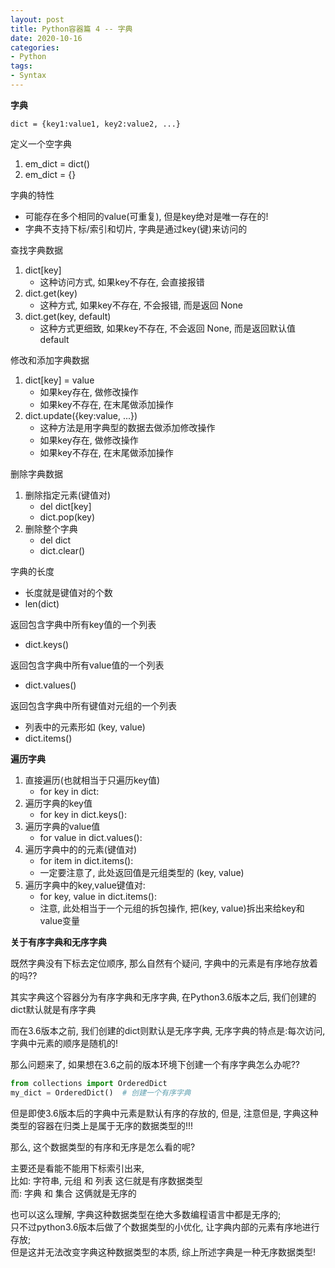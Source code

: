 ```yaml
---
layout: post
title: Python容器篇 4 -- 字典
date: 2020-10-16
categories:
- Python
tags:
- Syntax
---
```


**字典**

`dict = {key1:value1, key2:value2, ...}`

定义一个空字典
1. em_dict = dict()
2. em_dict = {}

字典的特性
* 可能存在多个相同的value(可重复), 但是key绝对是唯一存在的! 
* 字典不支持下标/索引和切片, 字典是通过key(键)来访问的

查找字典数据
1. dict[key] 
      * 这种访问方式, 如果key不存在, 会直接报错
2. dict.get(key)
      * 这种方式, 如果key不存在, 不会报错, 而是返回 None
3. dict.get(key, default)
      * 这种方式更细致, 如果key不存在, 不会返回 None, 而是返回默认值 default

修改和添加字典数据
1. dict[key] = value
      * 如果key存在, 做修改操作
      * 如果key不存在, 在末尾做添加操作
2. dict.update({key:value, ...})
      * 这种方法是用字典型的数据去做添加修改操作
      * 如果key存在, 做修改操作
      * 如果key不存在, 在末尾做添加操作

删除字典数据
1. 删除指定元素(键值对)
      * del dict[key]
      * dict.pop(key)
2. 删除整个字典
      * del dict
      * dict.clear()

字典的长度
* 长度就是键值对的个数
* len(dict)

返回包含字典中所有key值的一个列表
* dict.keys()

返回包含字典中所有value值的一个列表
* dict.values()

返回包含字典中所有键值对元组的一个列表
* 列表中的元素形如 (key, value)
* dict.items()

**遍历字典**
1. 直接遍历(也就相当于只遍历key值)
      * for key in dict:
2. 遍历字典的key值
      * for key in dict.keys():
3. 遍历字典的value值
      * for value in dict.values():
4. 遍历字典中的的元素(键值对)
      * for item in dict.items():
      * 一定要注意了, 此处返回值是元组类型的 (key, value)
5. 遍历字典中的key,value键值对:
      * for key, value in dict.items():
      * 注意, 此处相当于一个元组的拆包操作, 把(key, value)拆出来给key和value变量

**关于有序字典和无序字典**

既然字典没有下标去定位顺序, 那么自然有个疑问, 字典中的元素是有序地存放着的吗??<br>

其实字典这个容器分为有序字典和无序字典, 在Python3.6版本之后, 我们创建的dict默认就是有序字典<br>

而在3.6版本之前, 我们创建的dict则默认是无序字典, 无序字典的特点是:每次访问, 字典中元素的顺序是随机的!<br>

那么问题来了, 如果想在3.6之前的版本环境下创建一个有序字典怎么办呢??<br>

```python
from collections import OrderedDict
my_dict = OrderedDict()  # 创建一个有序字典
```

但是即使3.6版本后的字典中元素是默认有序的存放的, 但是, 注意但是, 字典这种类型的容器在归类上是属于无序的数据类型的!!!<br>

那么, 这个数据类型的有序和无序是怎么看的呢?<br>

主要还是看能不能用下标索引出来, <br>
比如: 字符串, 元组 和 列表 这仨就是有序数据类型<br>
而: 字典 和 集合 这俩就是无序的<br>

也可以这么理解, 字典这种数据类型在绝大多数编程语言中都是无序的;<br>
只不过python3.6版本后做了个数据类型的小优化, 让字典内部的元素有序地进行存放; <br>
但是这并无法改变字典这种数据类型的本质, 综上所述字典是一种无序数据类型!
